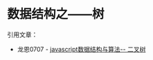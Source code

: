 # 数据结构之——树


引用文章：

* 龙恩0707 - [javascript数据结构与算法-- 二叉树][1]

[1]: https://www.cnblogs.com/tugenhua0707/p/4361051.html